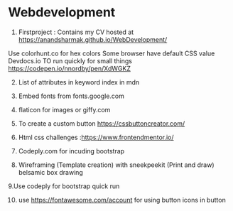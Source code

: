 # Webdevelopment

1. Firstproject : Contains my CV hosted at https://anandsharmak.github.io/WebDevelopment/

Use colorhunt.co for hex colors
Some browser have default CSS value
Devdocs.io
TO run quickly for small things https://codepen.io/nnordby/pen/XdWGKZ

2. List of attributes in keyword index in mdn
3. Embed fonts from fonts.google.com
4. flaticon for images or giffy.com
5. To create a custom button https://cssbuttoncreator.com/
6. Html css challenges :https://www.frontendmentor.io/
7. Codeply.com for incuding bootstrap

8. Wireframing (Template creation)
with sneekpeekit (Print and draw)
belsamic box drawing

9.Use codeply for bootstrap quick run

10. use https://fontawesome.com/account for using button icons in button
